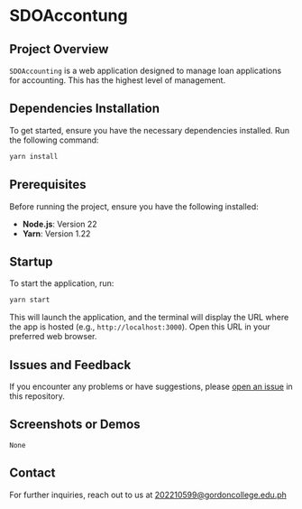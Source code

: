 # SDOAccontung

## Project Overview

`SDOAccounting` is a web application designed to manage loan applications for accounting. This has the highest level of management.

## Dependencies Installation

To get started, ensure you have the necessary dependencies installed. Run the following command:

```bash
yarn install
```

## Prerequisites

Before running the project, ensure you have the following installed:
- **Node.js**: Version 22 
- **Yarn**: Version 1.22

## Startup

To start the application, run:

```bash
yarn start
```

This will launch the application, and the terminal will display the URL where the app is hosted (e.g., `http://localhost:3000`). Open this URL in your preferred web browser.

## Issues and Feedback

If you encounter any problems or have suggestions, please [open an issue](https://github.com/alienstro/SDO-Applicant/issues) in this repository.

## Screenshots or Demos

`None`

## Contact

For further inquiries, reach out to us at 202210599@gordoncollege.edu.ph
